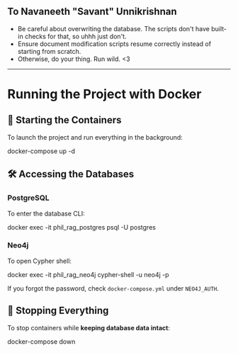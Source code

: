 ## **To Navaneeth "Savant" Unnikrishnan**
- Be careful about overwriting the database. The scripts don't have built-in checks for that, so uhhh just don't.
- Ensure document modification scripts resume correctly instead of starting from scratch.
- Otherwise, do your thing. Run wild. <3

---

# **Running the Project with Docker**

## **🚀 Starting the Containers**
To launch the project and run everything in the background:

docker-compose up -d

## **🛠 Accessing the Databases**

### **PostgreSQL**
To enter the database CLI:

docker exec -it phil_rag_postgres psql -U postgres

### **Neo4j**
To open Cypher shell:

docker exec -it phil_rag_neo4j cypher-shell -u neo4j -p <your-password>

If you forgot the password, check `docker-compose.yml` under `NEO4J_AUTH`.

## **🛑 Stopping Everything**
To stop containers while **keeping database data intact**:

docker-compose down